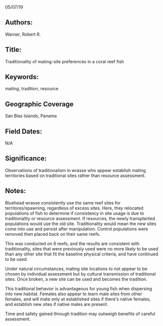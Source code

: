05/07/19
## Authors:
Warner, Robert R.
## Title:
Traditionality of mating-site preferences in a coral reef fish
## Keywords:
mating, tradition, resource
## Geographic Coverage
San Blas Islands, Panama
## Field Dates:
N/A
## Significance:
Observations of traditionalism in wrasse who appear establish mating territories based on traditional sites rather than resource assessment.

## Notes:
Bluehead wrasse consistently use the same reef sites for territores/spawning, regardless of excess sites.  Here, they relocated populations of fish to determine if consistency in site usage is due to traditionality or resource assessment.  If resources, the newly transplanted populations would use the old site.  Traditionality would mean the new sites come into use and persist after manipulation.  Control populations were removed then placed back on their same reefs.

This was conducted on 6 reefs, and the results are consistent with traditionality, sites that were previously used were no more likely to be used than any other site that fit the baseline physical criteria, and have continued to be used.

Under natural circumstances, mating site locations to not appear to be chosen by individual assessment but by cultural transmission of traditional sites.  Once broken, a new site can be used and becomes the tradition.

This traditional behavior is advantageous for young fish when dispersing into new habitat.  Females also appear to learn male sites from other females, and will mate only at established sites if there's native females, and establish new sites if native males are present.

Time and safety gained through tradition may outweigh benefits of careful assessment.
